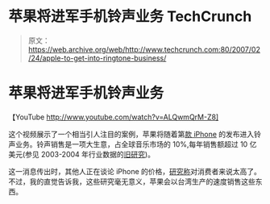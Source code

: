 # 苹果将进军手机铃声业务 TechCrunch

> 原文：<https://web.archive.org/web/http://www.techcrunch.com:80/2007/02/24/apple-to-get-into-ringtone-business/>

# 苹果将进军手机铃声业务

【YouTube http://www.youtube.com/watch?v=ALQwmQrM-Z8]

这个视频展示了一个相当引人注目的案例，苹果将随着第[款 iPhone](https://web.archive.org/web/20221209114156/http://www.beta.techcrunch.com/2007/01/09/apple-announces-iphone-stock-soars/) 的发布进入铃声业务。铃声销售是一项大生意，占全球音乐市场的 10%,每年销售额超过 10 亿美元(参见 2003-2004 年行业数据的[旧研究](https://web.archive.org/web/20221209114156/http://www.caslon.com.au/ringtonesnote.htm#markets))。

这一消息传出时，其他人正在谈论 iPhone 的价格，[研究称](https://web.archive.org/web/20221209114156/http://crunchgear.com/2007/02/23/iphone-too-spensive-for-consumers/)对消费者来说太高了。不过，我的直觉告诉我，这些研究毫无意义，苹果会以台湾生产的速度销售这些东西。
